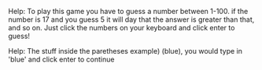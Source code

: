 Help: To play this game you have to guess a number between 1-100. if the number is 17 and you guess 5 it will day that the answer is greater than that, and so on. Just click the numbers on your keyboard and click enter to guess!

Help: The stuff inside the paretheses example) (blue), you would type in 'blue' and click enter to continue
